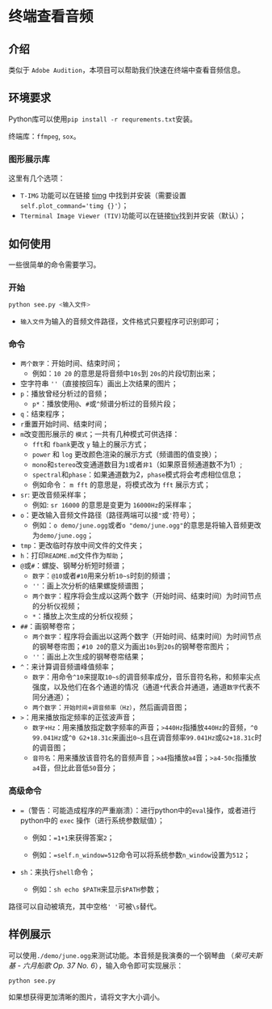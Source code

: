 # 终端查看音频

## 介绍

类似于 `Adobe Audition`，本项目可以帮助我们快速在终端中查看音频信息。 

## 环境要求

Python库可以使用`pip install -r requrements.txt`安装。

终端库：`ffmpeg`, `sox`。

### 图形展示库

这里有几个选项：

* `T-IMG` 功能可以在链接 [timg](https://github.com/hzeller/timg/) 中找到并安装（需要设置`self.plot_command='timg {}'`）；
* `Tterminal Image Viewer (TIV)`功能可以在链接[tiv](https://github.com/stefanhaustein/TerminalImageViewer)找到并安装（默认）；

## 如何使用

一些很简单的命令需要学习。

### 开始

```bash
python see.py <输入文件>
```

* `输入文件`为输入的音频文件路径，文件格式只要程序可识别即可；

### 命令

* `两个数字`：开始时间、结束时间；
  * 例如：`10 20` 的意思是将音频中`10s`到 `20s`的片段切割出来；
* 空字符串 `''`（直接按回车）画出上次结果的图片；
* `p`：播放曾经分析过的音频；
  * `p*`：播放使用`@`、`#`或`^`频谱分析过的音频片段；
* `q`：结束程序；
* `r`重置开始时间、结束时间；
* `m`改变图形展示的 `模式`；一共有几种模式可供选择：
  * `fft`和 `fbank`更改 `y` 轴上的展示方式；
  * `power` 和 `log` 更改颜色渲染的展示方式（频谱图的值变换）；
  * `mono`和`stereo`改变通道数目为`1`或者`非1`（如果原音频通道数不为1）;
  * `spectral`和`phase`：如果通道数为2，`phase`模式将会考虑相位信息；
  * 例如命令： `m fft` 的意思是，将模式改为 `fft` 展示方式；
* `sr`: 更改音频采样率；
  * 例如: `sr 16000` 的意思是变更为 `16000Hz`的采样率；
* `o`：更改输入音频文件路径（路径两端可以接`"`或`'`符号）；
  * 例如：`o demo/june.ogg`或者`o "demo/june.ogg"`的意思是将输入音频更改为`demo/june.ogg`；
* `tmp`：更改临时存放中间文件的文件夹；
* `h`：打印`README.md`文件作为`帮助`；
* `@`或`#`：螺旋、钢琴分析短时频谱；
  * `数字`：`@10`或者`#10`用来分析`10~s`时刻的频谱；
  * `''`：画上次分析的结果螺旋频谱图；
  * `两个数字`：程序将会生成以这两个数字（开始时间、结束时间）为时间节点的分析仪视频；
  * `*`：播放上次生成的分析仪视频；
* `##`：画钢琴卷帘；
  * `两个数字`：程序将会画出以这两个数字（开始时间、结束时间）为时间节点的钢琴卷帘图；`#10 20`的意义为画出`10s`到`20s`的钢琴卷帘图片；
  * `''`：画出上次生成的钢琴卷帘结果；
* `^`：来计算调音频谱峰值频率；
  * `数字`：用命令`^10`来提取`10~s`的调音频率成分，音乐音符名称，和频率尖点强度，以及他们在各个通道的情况（通道`*`代表合并通道，通道`数字`代表不同分通道）；
  * `两个数字`：`开始时间`+`调音频率（Hz）`，然后画调音图；
* `>`：用来播放指定频率的正弦波声音；
  * `数字+Hz`：用来播放指定数字频率的声音；`>440Hz`指播放`440Hz`的音频，`^0 99.041Hz`或`^0 G2+18.31c`来画出`0~s`且在调音频率`99.041Hz`或`G2+18.31c`时的调音图；
  * `音符名`：用来播放该音符名的音频声音；`>a4`指播放`a4`音；`>a4-50c`指播放`a4`音，但比此音低`50`音分；

### 高级命令

* `=`（警告：可能造成程序的严重崩溃）：进行python中的`eval`操作，或者进行python中的 `exec` 操作（进行系统参数赋值）；
  * 例如：`=1+1`来获得答案`2`；
  
  * 例如：`=self.n_window=512`命令可以将系统参数`n_window`设置为`512`；
* `sh`：来执行`shell`命令；
  
  * 例如：`sh echo $PATH`来显示`$PATH`参数；

路径可以自动被填充，其中空格`' '`可被`\s`替代。

## 样例展示

可以使用`./demo/june.ogg`来测试功能。本音频是我演奏的一个钢琴曲 （*柴可夫斯基 - 六月船歌 Op. 37 No. 6*），输入命令即可实现展示：

```bash
python see.py
```

如果想获得更加清晰的图片，请将文字大小调小。